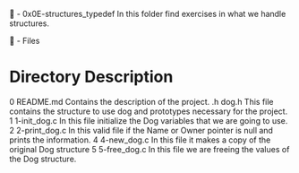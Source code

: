 📁 - 0x0E-structures_typedef
In this folder find exercises in what we handle structures.

📝 - Files

# Directory Description

0 README.md Contains the description of the project.
.h dog.h This file contains the structure to use dog and prototypes necessary for the project.
1 1-init_dog.c In this file initialize the Dog variables that we are going to use.
2 2-print_dog.c In this valid file if the Name or Owner pointer is null and prints the information.
4 4-new_dog.c In this file it makes a copy of the original Dog structure
5 5-free_dog.c In this file we are freeing the values of the Dog structure.
